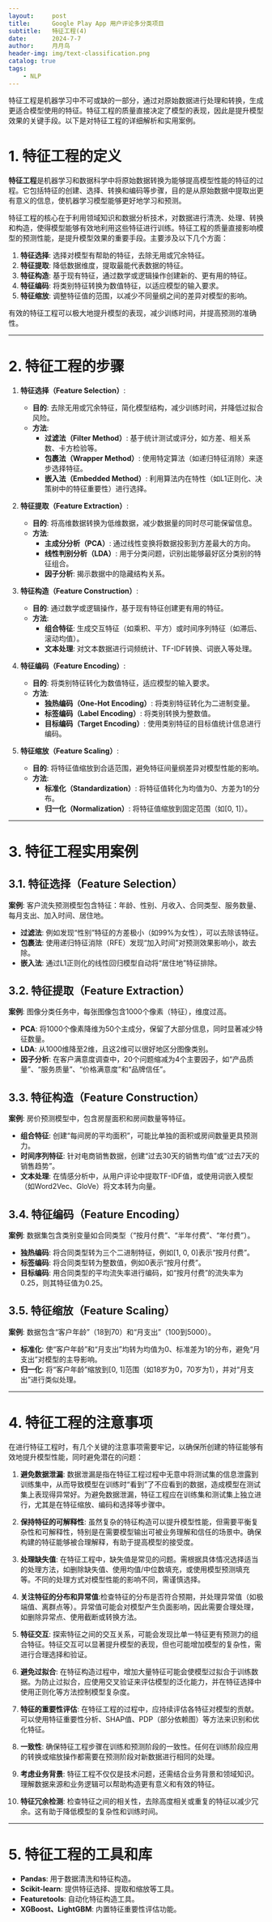 ```yaml
---
layout:     post
title:      Google Play App 用户评论多分类项目
subtitle:   特征工程(4)
date:       2024-7-7
author:     月月鸟
header-img: img/text-classification.png
catalog: true
tags:
    - NLP
---
```

特征工程是机器学习中不可或缺的一部分，通过对原始数据进行处理和转换，生成更适合模型使用的特征。特征工程的质量直接决定了模型的表现，因此是提升模型效果的关键手段。以下是对特征工程的详细解析和实用案例。

# 1. 特征工程的定义
**特征工程**是机器学习和数据科学中将原始数据转换为能够提高模型性能的特征的过程。它包括特征的创建、选择、转换和编码等步骤，目的是从原始数据中提取出更有意义的信息，使机器学习模型能够更好地学习和预测。

特征工程的核心在于利用领域知识和数据分析技术，对数据进行清洗、处理、转换和构造，使得模型能够有效地利用这些特征进行训练。特征工程的质量直接影响模型的预测性能，是提升模型效果的重要手段。主要涉及以下几个方面：

1. **特征选择**: 选择对模型有帮助的特征，去除无用或冗余特征。
2. **特征提取**: 降低数据维度，提取最能代表数据的特征。
3. **特征构造**: 基于现有特征，通过数学或逻辑操作创建新的、更有用的特征。
4. **特征编码**: 将类别特征转换为数值特征，以适应模型的输入要求。
5. **特征缩放**: 调整特征值的范围，以减少不同量纲之间的差异对模型的影响。

有效的特征工程可以极大地提升模型的表现，减少训练时间，并提高预测的准确性。

---

# 2. 特征工程的步骤

1. **特征选择（Feature Selection）**:
   - **目的**: 去除无用或冗余特征，简化模型结构，减少训练时间，并降低过拟合风险。
   - **方法**:
     - **过滤法（Filter Method）**: 基于统计测试或评分，如方差、相关系数、卡方检验等。
     - **包裹法（Wrapper Method）**: 使用特定算法（如递归特征消除）来逐步选择特征。
     - **嵌入法（Embedded Method）**: 利用算法内在特性（如L1正则化、决策树中的特征重要性）进行选择。

2. **特征提取（Feature Extraction）**:
   - **目的**: 将高维数据转换为低维数据，减少数据量的同时尽可能保留信息。
   - **方法**:
     - **主成分分析（PCA）**: 通过线性变换将数据投影到方差最大的方向。
     - **线性判别分析（LDA）**: 用于分类问题，识别出能够最好区分类别的特征组合。
     - **因子分析**: 揭示数据中的隐藏结构关系。

3. **特征构造（Feature Construction）**:
   - **目的**: 通过数学或逻辑操作，基于现有特征创建更有用的特征。
   - **方法**:
     - **组合特征**: 生成交互特征（如乘积、平方）或时间序列特征（如滞后、滚动均值）。
     - **文本处理**: 对文本数据进行词频统计、TF-IDF转换、词嵌入等处理。

4. **特征编码（Feature Encoding）**:
   - **目的**: 将类别特征转化为数值特征，适应模型的输入要求。
   - **方法**:
     - **独热编码（One-Hot Encoding）**: 将类别特征转化为二进制变量。
     - **标签编码（Label Encoding）**: 将类别转换为整数值。
     - **目标编码（Target Encoding）**: 使用类别特征的目标值统计信息进行编码。

5. **特征缩放（Feature Scaling）**:
   - **目的**: 将特征值缩放到合适范围，避免特征间量纲差异对模型性能的影响。
   - **方法**:
     - **标准化（Standardization）**: 将特征值转化为均值为0、方差为1的分布。
     - **归一化（Normalization）**: 将特征值缩放到固定范围（如[0, 1]）。

---


# 3. 特征工程实用案例

## 3.1. 特征选择（Feature Selection）

**案例**: 客户流失预测模型包含特征：年龄、性别、月收入、合同类型、服务数量、每月支出、加入时间、居住地。

- **过滤法**: 例如发现“性别”特征的方差极小（如99%为女性），可以去除该特征。
- **包裹法**: 使用递归特征消除（RFE）发现“加入时间”对预测效果影响小，故去除。
- **嵌入法**: 通过L1正则化的线性回归模型自动将“居住地”特征排除。

## 3.2. 特征提取（Feature Extraction）

**案例**: 图像分类任务中，每张图像包含1000个像素（特征），维度过高。

- **PCA**: 将1000个像素降维为50个主成分，保留了大部分信息，同时显著减少特征数量。
- **LDA**: 从1000维降至2维，且这2维可以很好地区分图像类别。
- **因子分析**: 在客户满意度调查中，20个问题缩减为4个主要因子，如“产品质量”、“服务质量”、“价格满意度”和“品牌信任”。

## 3.3. 特征构造（Feature Construction）

**案例**: 房价预测模型中，包含房屋面积和房间数量等特征。

- **组合特征**: 创建“每间房的平均面积”，可能比单独的面积或房间数量更具预测力。
- **时间序列特征**: 针对电商销售数据，创建“过去30天的销售均值”或“过去7天的销售趋势”。
- **文本处理**: 在情感分析中，从用户评论中提取TF-IDF值，或使用词嵌入模型（如Word2Vec、GloVe）将文本转为向量。

## 3.4. 特征编码（Feature Encoding）

**案例**: 数据集包含类别变量如合同类型（“按月付费”、“半年付费”、“年付费”）。

- **独热编码**: 将合同类型转为三个二进制特征，例如[1, 0, 0]表示“按月付费”。
- **标签编码**: 将合同类型转为整数值，例如0表示“按月付费”。
- **目标编码**: 用合同类型的平均流失率进行编码，如“按月付费”的流失率为0.25，则其特征值为0.25。

## 3.5. 特征缩放（Feature Scaling）

**案例**: 数据包含“客户年龄”（18到70）和“月支出”（100到5000）。

- **标准化**: 使“客户年龄”和“月支出”均转为均值为0、标准差为1的分布，避免“月支出”对模型的主导影响。
- **归一化**: 将“客户年龄”缩放到[0, 1]范围（如18岁为0，70岁为1），并对“月支出”进行类似处理。

---

# 4. 特征工程的注意事项

在进行特征工程时，有几个关键的注意事项需要牢记，以确保所创建的特征能够有效地提升模型性能，同时避免潜在的问题：

1. **避免数据泄漏**: 数据泄漏是指在特征工程过程中无意中将测试集的信息泄露到训练集中，从而导致模型在训练时“看到”了不应看到的数据，造成模型在测试集上表现得异常好。为避免数据泄漏，特征工程应在训练集和测试集上独立进行，尤其是在特征缩放、编码和选择等步骤中。

2. **保持特征的可解释性**: 虽然复杂的特征构造可以提升模型性能，但需要平衡复杂性和可解释性，特别是在需要模型输出可被业务理解和信任的场景中。确保构建的特征能够被合理解释，有助于提高模型的接受度。

3. **处理缺失值**: 在特征工程中，缺失值是常见的问题。需根据具体情况选择适当的处理方法，如删除缺失值、使用均值/中位数填充，或使用模型预测填充等。不同的处理方式对模型性能的影响不同，需谨慎选择。

4. **关注特征的分布和异常值**:检查特征的分布是否符合预期，并处理异常值（如极端值、离群点等）。异常值可能会对模型产生负面影响，因此需要合理处理，如删除异常点、使用截断或转换方法。

5. **特征交互**: 探索特征之间的交互关系，可能会发现比单一特征更有预测力的组合特征。特征交互可以显著提升模型的表现，但也可能增加模型的复杂性，需进行合理选择和验证。

6. **避免过拟合**: 在特征构造过程中，增加大量特征可能会使模型过拟合于训练数据。为防止过拟合，应使用交叉验证来评估模型的泛化能力，并在特征选择中使用正则化等方法控制模型复杂度。

7. **特征的重要性评估**: 在特征工程的过程中，应持续评估各特征对模型的贡献。可以使用特征重要性分析、SHAP值、PDP（部分依赖图）等方法来识别和优化特征。

8. **一致性**: 确保特征工程步骤在训练和预测阶段的一致性。任何在训练阶段应用的转换或缩放操作都需要在预测阶段对新数据进行相同的处理。

9. **考虑业务背景**: 特征工程不仅仅是技术问题，还需结合业务背景和领域知识。理解数据来源和业务逻辑可以帮助构造更有意义和有效的特征。

10.  **特征冗余检测**: 检查特征之间的相关性，去除高度相关或重复的特征以减少冗余。这有助于降低模型的复杂性和训练时间。

---

# 5. 特征工程的工具和库

- **Pandas**: 用于数据清洗和特征构造。
- **Scikit-learn**: 提供特征选择、提取和缩放等工具。
- **Featuretools**: 自动化特征构造工具。
- **XGBoost、LightGBM**: 内置特征重要性评估功能。


